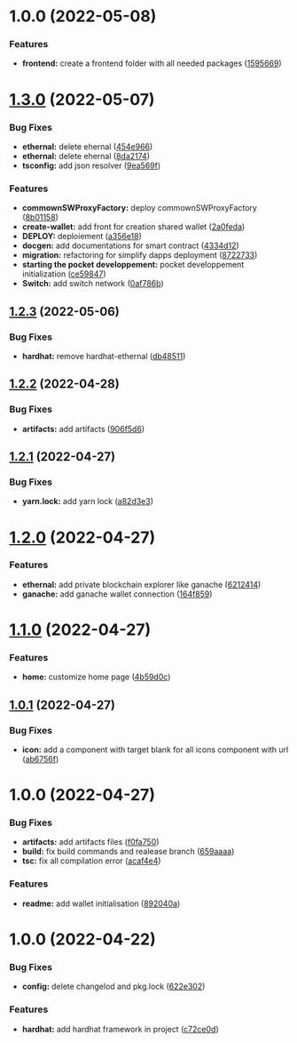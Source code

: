 # 1.0.0 (2022-05-08)


### Features

* **frontend:** create a frontend folder with all needed packages ([1595669](https://github.com/commown-shared-wallet/contracts-dapps/commit/15956699a3bb74ac8c10997060e841947026f0bd))

# [1.3.0](https://github.com/ym-voting-system/react-interface/compare/v1.2.3...v1.3.0) (2022-05-07)


### Bug Fixes

* **ethernal:** delete ehernal ([454e966](https://github.com/ym-voting-system/react-interface/commit/454e966fc1b2626a8754b3b534bade80d0f3df0d))
* **ethernal:** delete ehernal ([8da2174](https://github.com/ym-voting-system/react-interface/commit/8da217425e9409d607d939940110281503d96d66))
* **tsconfig:** add json resolver ([9ea569f](https://github.com/ym-voting-system/react-interface/commit/9ea569fc065ce2db73bfcf7051cf75753a6e31f0))


### Features

* **commownSWProxyFactory:** deploy commownSWProxyFactory ([8b01158](https://github.com/ym-voting-system/react-interface/commit/8b0115818d7a1a1d0c3f264c1e052436cfe65b5d))
* **create-wallet:** add front for creation shared wallet ([2a0feda](https://github.com/ym-voting-system/react-interface/commit/2a0feda92b65bf966b95013acc15b595bfef22be))
* **DEPLOY:** deploiement ([a356e18](https://github.com/ym-voting-system/react-interface/commit/a356e180a2988fd06ab63c162ffef4379ff3b826))
* **docgen:** add documentations for smart contract ([4334d12](https://github.com/ym-voting-system/react-interface/commit/4334d125f9083f7e2c86de8936825e4359581036))
* **migration:** refactoring for simplify dapps deployment ([8722733](https://github.com/ym-voting-system/react-interface/commit/87227330846323bf0d9d04b532ea171789fc5883))
* **starting the pocket developpement:** pocket developpement initialization ([ce59847](https://github.com/ym-voting-system/react-interface/commit/ce59847c05f81148019e02f72bfb9f1954426037))
* **Switch:** add switch network ([0af786b](https://github.com/ym-voting-system/react-interface/commit/0af786be8c0d5d0b81707406ca8f5454ed961008))

## [1.2.3](https://github.com/ym-voting-system/react-interface/compare/v1.2.2...v1.2.3) (2022-05-06)


### Bug Fixes

* **hardhat:** remove hardhat-ethernal ([db48511](https://github.com/ym-voting-system/react-interface/commit/db48511de2fd22c1c92711ffec857fdfd4203323))

## [1.2.2](https://github.com/ym-voting-system/react-interface/compare/v1.2.1...v1.2.2) (2022-04-28)


### Bug Fixes

* **artifacts:** add artifacts ([906f5d6](https://github.com/ym-voting-system/react-interface/commit/906f5d6f3dc6e73e6612a76b94d72a8d3d6fbe9a))

## [1.2.1](https://github.com/ym-voting-system/react-interface/compare/v1.2.0...v1.2.1) (2022-04-27)


### Bug Fixes

* **yarn.lock:** add yarn lock ([a82d3e3](https://github.com/ym-voting-system/react-interface/commit/a82d3e34f020b9238e632370cd2fb114498b61e0))

# [1.2.0](https://github.com/ym-voting-system/react-interface/compare/v1.1.0...v1.2.0) (2022-04-27)


### Features

* **ethernal:** add private blockchain explorer like ganache ([6212414](https://github.com/ym-voting-system/react-interface/commit/62124148462e3f020094820a91011f5e167a94c2))
* **ganache:** add ganache wallet connection ([164f859](https://github.com/ym-voting-system/react-interface/commit/164f8593c625c90da10cb07c851620ca3110d68c))

# [1.1.0](https://github.com/YM-Voting-System/react-interface/compare/v1.0.1...v1.1.0) (2022-04-27)


### Features

* **home:** customize home page ([4b59d0c](https://github.com/YM-Voting-System/react-interface/commit/4b59d0c13d71429fac57a23d29adf3a347b5bb3f))

## [1.0.1](https://github.com/YM-Voting-System/react-interface/compare/v1.0.0...v1.0.1) (2022-04-27)


### Bug Fixes

* **icon:** add a component with target blank for all icons component with url ([ab6756f](https://github.com/YM-Voting-System/react-interface/commit/ab6756f0635753527136c3dd788448b21d525a8c))

# 1.0.0 (2022-04-27)


### Bug Fixes

* **artifacts:** add artifacts files ([f0fa750](https://github.com/YM-Voting-System/react-interface/commit/f0fa750e8d6e97a6dce99302b74231cb6bc36ec8))
* **build:** fix build commands and realease branch ([659aaaa](https://github.com/YM-Voting-System/react-interface/commit/659aaaa4df7c165905d9defe87e962c863166a2f))
* **tsc:** fix all compilation error ([acaf4e4](https://github.com/YM-Voting-System/react-interface/commit/acaf4e41e384221ea9dacdfe31b624f4786419eb))


### Features

* **readme:** add wallet initialisation ([892040a](https://github.com/YM-Voting-System/react-interface/commit/892040a011f820275a8188fefc353981b49f966e))

# 1.0.0 (2022-04-22)


### Bug Fixes

* **config:** delete changelod and pkg.lock ([622e302](https://github.com/younesmjl/react-dapps-boilerplate/commit/622e302c91ff41741e0076143b230633149d3079))


### Features

* **hardhat:** add hardhat framework in project ([c72ce0d](https://github.com/younesmjl/react-dapps-boilerplate/commit/c72ce0dbd2da32e2158646b52a41013e2f095963))
